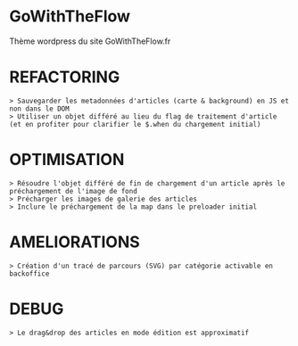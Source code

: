 GoWithTheFlow
=============

Thème wordpress du site GoWithTheFlow.fr

# REFACTORING

	> Sauvegarder les metadonnées d'articles (carte & background) en JS et non dans le DOM
	> Utiliser un objet différé au lieu du flag de traitement d'article (et en profiter pour clarifier le $.when du chargement initial)

# OPTIMISATION

	> Résoudre l'objet différé de fin de chargement d'un article après le préchargement de l'image de fond
	> Précharger les images de galerie des articles
	> Inclure le préchargement de la map dans le preloader initial

# AMELIORATIONS

	> Création d'un tracé de parcours (SVG) par catégorie activable en backoffice

# DEBUG

	> Le drag&drop des articles en mode édition est approximatif